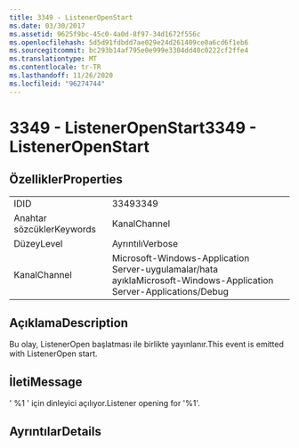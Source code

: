 ```yaml
---
title: 3349 - ListenerOpenStart
ms.date: 03/30/2017
ms.assetid: 9625f9bc-45c0-4a0d-8f97-34d1672f556c
ms.openlocfilehash: 5d5d91fdbdd7ae029e24d261409ce0a6cd6f1eb6
ms.sourcegitcommit: bc293b14af795e0e999e3304dd40c0222cf2ffe4
ms.translationtype: MT
ms.contentlocale: tr-TR
ms.lasthandoff: 11/26/2020
ms.locfileid: "96274744"
---
```

# <a name="3349---listeneropenstart"></a><span data-ttu-id="efd37-102">3349 - ListenerOpenStart</span><span class="sxs-lookup"><span data-stu-id="efd37-102">3349 - ListenerOpenStart</span></span>

## <a name="properties"></a><span data-ttu-id="efd37-103">Özellikler</span><span class="sxs-lookup"><span data-stu-id="efd37-103">Properties</span></span>  
  
|||  
|-|-|  
|<span data-ttu-id="efd37-104">ID</span><span class="sxs-lookup"><span data-stu-id="efd37-104">ID</span></span>|<span data-ttu-id="efd37-105">3349</span><span class="sxs-lookup"><span data-stu-id="efd37-105">3349</span></span>|  
|<span data-ttu-id="efd37-106">Anahtar sözcükler</span><span class="sxs-lookup"><span data-stu-id="efd37-106">Keywords</span></span>|<span data-ttu-id="efd37-107">Kanal</span><span class="sxs-lookup"><span data-stu-id="efd37-107">Channel</span></span>|  
|<span data-ttu-id="efd37-108">Düzey</span><span class="sxs-lookup"><span data-stu-id="efd37-108">Level</span></span>|<span data-ttu-id="efd37-109">Ayrıntılı</span><span class="sxs-lookup"><span data-stu-id="efd37-109">Verbose</span></span>|  
|<span data-ttu-id="efd37-110">Kanal</span><span class="sxs-lookup"><span data-stu-id="efd37-110">Channel</span></span>|<span data-ttu-id="efd37-111">Microsoft-Windows-Application Server-uygulamalar/hata ayıkla</span><span class="sxs-lookup"><span data-stu-id="efd37-111">Microsoft-Windows-Application Server-Applications/Debug</span></span>|  
  
## <a name="description"></a><span data-ttu-id="efd37-112">Açıklama</span><span class="sxs-lookup"><span data-stu-id="efd37-112">Description</span></span>  

 <span data-ttu-id="efd37-113">Bu olay, ListenerOpen başlatması ile birlikte yayınlanır.</span><span class="sxs-lookup"><span data-stu-id="efd37-113">This event is emitted with ListenerOpen start.</span></span>  
  
## <a name="message"></a><span data-ttu-id="efd37-114">İleti</span><span class="sxs-lookup"><span data-stu-id="efd37-114">Message</span></span>  

 <span data-ttu-id="efd37-115">' %1 ' için dinleyici açılıyor.</span><span class="sxs-lookup"><span data-stu-id="efd37-115">Listener opening for '%1'.</span></span>  
  
## <a name="details"></a><span data-ttu-id="efd37-116">Ayrıntılar</span><span class="sxs-lookup"><span data-stu-id="efd37-116">Details</span></span>
